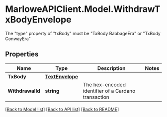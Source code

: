# MarloweAPIClient.Model.WithdrawTxBodyEnvelope
The \"type\" property of \"txBody\" must be \"TxBody BabbageEra\" or \"TxBody ConwayEra\"

## Properties

Name | Type | Description | Notes
------------ | ------------- | ------------- | -------------
**TxBody** | [**TextEnvelope**](TextEnvelope.md) |  | 
**WithdrawalId** | **string** | The hex-encoded identifier of a Cardano transaction | 

[[Back to Model list]](../README.md#documentation-for-models) [[Back to API list]](../README.md#documentation-for-api-endpoints) [[Back to README]](../README.md)

